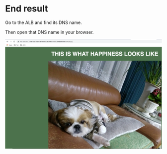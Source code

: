 # End result

Go to the ALB and find its DNS name.&#x20;

Then open that DNS name in your browser.

![](<../../../../.gitbook/assets/image (62).png>)
